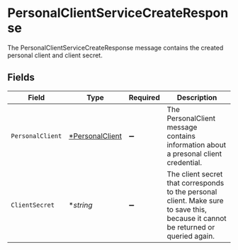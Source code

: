 # PersonalClientServiceCreateResponse

The PersonalClientServiceCreateResponse message contains the created personal client and client secret.


## Fields

| Field                                                                                                                              | Type                                                                                                                               | Required                                                                                                                           | Description                                                                                                                        |
| ---------------------------------------------------------------------------------------------------------------------------------- | ---------------------------------------------------------------------------------------------------------------------------------- | ---------------------------------------------------------------------------------------------------------------------------------- | ---------------------------------------------------------------------------------------------------------------------------------- |
| `PersonalClient`                                                                                                                   | [*PersonalClient](../../models/shared/personalclient.md)                                                                           | :heavy_minus_sign:                                                                                                                 | The PersonalClient message contains information about a presonal client credential.                                                |
| `ClientSecret`                                                                                                                     | **string*                                                                                                                          | :heavy_minus_sign:                                                                                                                 | The client secret that corresponds to the personal client. Make sure to save this, because it cannot be returned or queried again. |